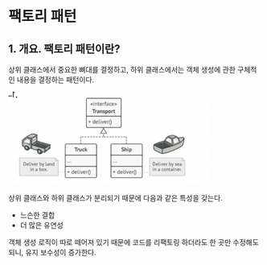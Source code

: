 # 팩토리 패턴

## 1. 개요. 팩토리 패턴이란?

상위 클래스에서 중요한 뼈대를 결정하고, 하위 클래스에서는 객체 생성에 관한 구체적인 내용을 결정하는 패턴이다.

<img width=400 src="./../images/factory1.png">

상위 클래스와 하위 클래스가 분리되기 때문에 다음과 같은 특성을 갖는다.
* 느슨한 결합
* 더 많은 유연성

객체 생성 로직이 따로 떼어져 있기 때문에 코드를 리팩토링 하더라도 한 곳만 수정해도 되니, 유지 보수성이 증가한다.